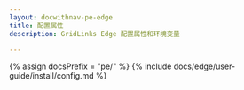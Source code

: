 ```yaml
---
layout: docwithnav-pe-edge
title: 配置属性
description: GridLinks Edge 配置属性和环境变量

---
```


{% assign docsPrefix = "pe/" %}
{% include docs/edge/user-guide/install/config.md %}